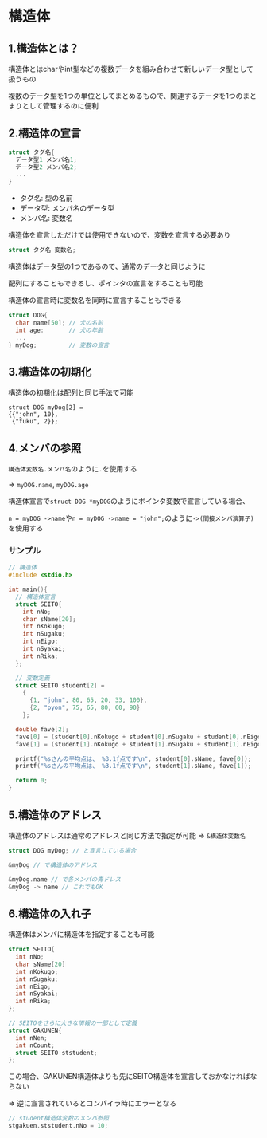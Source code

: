 # 構造体

## 1.構造体とは？
構造体とはcharやint型などの複数データを組み合わせて新しいデータ型として扱うもの

複数のデータ型を1つの単位としてまとめるもので、関連するデータを1つのまとまりとして管理するのに便利

## 2.構造体の宣言
```c
struct タグ名{
  データ型1 メンバ名1;
  データ型2 メンバ名2;
  ...
}
```
- タグ名: 型の名前
- データ型: メンバ名のデータ型
- メンバ名: 変数名

構造体を宣言しただけでは使用できないので、変数を宣言する必要あり
```c
struct タグ名 変数名;
```

構造体はデータ型の1つであるので、通常のデータと同じように

配列にすることもできるし、ポインタの宣言をすることも可能

構造体の宣言時に変数名を同時に宣言することもできる
```c
struct DOG{
  char name[50]; // 犬の名前
  int age:       // 犬の年齢
  ...
} myDog;         // 変数の宣言
```

## 3.構造体の初期化
構造体の初期化は配列と同じ手法で可能
```
struct DOG myDog[2] =
{{"john", 10},
 {"fuku", 2}};
```

## 4.メンバの参照
`構造体変数名.メンバ名`のように`.`を使用する

=> `myDOG.name`, `myDOG.age`

構造体宣言で`struct DOG *myDOG`のようにポインタ変数で宣言している場合、

`n = myDOG ->name`や`n = myDOG ->name = "john";`のように`->(間接メンバ演算子)`を使用する

### サンプル
```c
// 構造体
#include <stdio.h>

int main(){
  // 構造体宣言
  struct SEITO{
    int nNo;
    char sName[20];
    int nKokugo;
    int nSugaku;
    int nEigo;
    int nSyakai;
    int nRika;
  };

  // 変数定義
  struct SEITO student[2] =
    {
      {1, "john", 80, 65, 20, 33, 100},
      {2, "pyon", 75, 65, 80, 60, 90}
    };

  double fave[2];
  fave[0] = (student[0].nKokugo + student[0].nSugaku + student[0].nEigo + student[0].nSyakai + student[0].nRika) / 5.0;
  fave[1] = (student[1].nKokugo + student[1].nSugaku + student[1].nEigo + student[1].nSyakai + student[1].nRika) / 5.0;

  printf("%sさんの平均点は、 %3.1f点です\n", student[0].sName, fave[0]);
  printf("%sさんの平均点は、 %3.1f点です\n", student[1].sName, fave[1]);

  return 0;
}
```

## 5.構造体のアドレス
構造体のアドレスは通常のアドレスと同じ方法で指定が可能 => `&構造体変数名`

```c
struct DOG myDog; // と宣言している場合

&myDog // で構造体のアドレス

&myDog.name // で各メンバの青ドレス
&myDog -> name // これでもOK
```

## 6.構造体の入れ子
構造体はメンバに構造体を指定することも可能

```C
struct SEITO{
  int nNo;
  char sName[20]
  int nKokugo;
  int nSugaku;
  int nEigo;
  int nSyakai;
  int nRika;
};

// SEITOをさらに大きな情報の一部として定義
struct GAKUNEN{
  int nNen;
  int nCount;
  struct SEITO ststudent;
};
```
この場合、GAKUNEN構造体よりも先にSEITO構造体を宣言しておかなければならない

=> 逆に宣言されているとコンパイラ時にエラーとなる

```c
// student構造体変数のメンバ参照
stgakuen.ststudent.nNo = 10;
```


